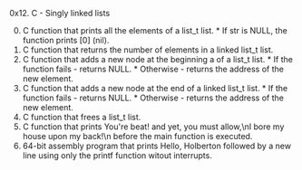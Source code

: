 0x12. C - Singly linked lists

0.	C function that prints all the elements of a list_t list.
        * If str is NULL, the function prints [0] (nil).
1.	C function that returns the number of elements in a linked list_t list.
2.	C function that adds a new node at the beginning a of a list_t list.
        * If the function fails - returns NULL.
        * Otherwise - returns the address of the new element.
3.	C function that adds a new node at the end of a linked list_t list.
        * If the function fails - returns NULL.
        * Otherwise - returns the address of the new element.
4.	C function that frees a list_t list.
5.	C function that prints You're beat! and yet, you must allow,\nI bore my house upon my back!\n before the main function is executed.
6.	64-bit assembly program that prints Hello, Holberton followed by a new line using only the printf function witout interrupts.
